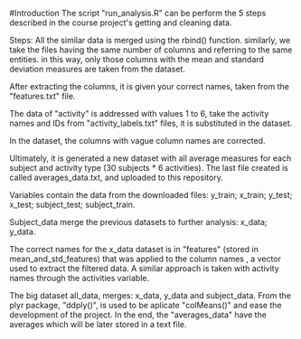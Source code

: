 #Introduction
The script "run_analysis.R" can be perform the 5 steps described in the course project's getting and cleaning data.

Steps:
All the similar data is merged using the rbind() function. similarly, we take the files having the same number of columns and referring to the same entities. in this way, only those columns with the mean and standard deviation measures are taken from the dataset. 

After extracting the columns, it is given your correct names, taken from the  "features.txt" file.

The data of  "activity" is addressed with values 1 to 6, take the activity names and IDs from "activity_labels.txt" files, it is substituted in the dataset.

In the dataset, the columns with vague column names are corrected.

Ultimately, it is generated a new dataset with all average measures for each subject and activity type (30 subjects * 6 activities). The last file created  is called averages_data.txt, and uploaded to this repository.

Variables
contain the data from the downloaded files:
y_train; 
x_train; 
y_test; 
x_test;
subject_test;
subject_train.

Subject_data merge the previous datasets to further analysis:
x_data; 
y_data. 

The correct names for the x_data dataset is in "features" (stored in mean_and_std_features) that was applied to the column names , a vector used to extract the filtered data.
A similar approach is taken with activity names through the activities variable.

The big dataset all_data, merges: x_data, y_data and subject_data.
From the plyr package, "ddply()",  is used to be aplicate "colMeans()" and ease the development of the project.
In the end, the "averages_data" have the averages which will be later stored in a text file. 
